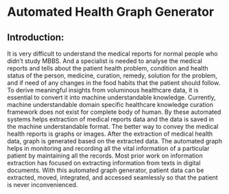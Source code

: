 # Automated Health Graph Generator
## Introduction:
It is very difficult to understand the medical reports for normal people who didn’t study MBBS. And 
a specialist is needed to analyse the medical reports and tells about the patient health problem, condition and 
health status of the person, medicine, curation, remedy, solution for the problem, and if need of any changes 
in the food habits that the patient should follow. To derive meaningful insights from voluminous healthcare 
data, it is essential to convert it into machine understandable knowledge. Currently, machine understandable 
domain specific healthcare knowledge curation framework does not exist for complete body of human. By 
these automated systems helps extraction of medical reports data and the data is saved in the machine 
understandable format. The better way to convey the medical health reports is graphs or images. After the 
extraction of medical health data, graph is generated based on the extracted data. The automated graph helps 
in monitoring and recording all the vital information of a particular patient by maintaining all the records. Most 
prior work on information extraction has focused on extracting information from texts in digital documents.
With this automated graph generator, patient data can be extracted, moved, integrated, and accessed seamlessly 
so that the patient is never inconvenienced.

 
